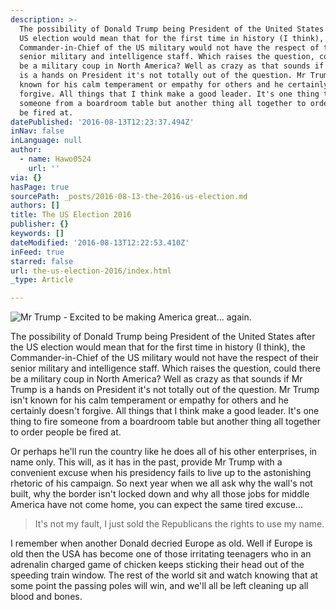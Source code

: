 ```yaml
---
description: >-
  The possibility of Donald Trump being President of the United States after the
  US election would mean that for the first time in history (I think), the
  Commander-in-Chief of the US military would not have the respect of their
  senior military and intelligence staff. Which raises the question, could there
  be a military coup in North America? Well as crazy as that sounds if Mr Trump
  is a hands on President it's not totally out of the question. Mr Trump isn’t
  known for his calm temperament or empathy for others and he certainly doesn’t
  forgive. All things that I think make a good leader. It's one thing to fire
  someone from a boardroom table but another thing all together to order people
  be fired at.
datePublished: '2016-08-13T12:23:37.494Z'
inNav: false
inLanguage: null
author:
  - name: Hawo0524
    url: ''
via: {}
hasPage: true
sourcePath: _posts/2016-08-13-the-2016-us-election.md
authors: []
title: The US Election 2016
publisher: {}
keywords: []
dateModified: '2016-08-13T12:22:53.410Z'
inFeed: true
starred: false
url: the-us-election-2016/index.html
_type: Article

---
```

![Mr Trump - Excited to be making America great... again.](https://the-grid-user-content.s3-us-west-2.amazonaws.com/4665a219-8754-437d-9ee4-67bf3577dd2c.jpg)

The possibility of Donald Trump being President of the United States after the US election would mean that for the first time in history (I think), the Commander-in-Chief of the US military would not have the respect of their senior military and intelligence staff. Which raises the question, could there be a military coup in North America? Well as crazy as that sounds if Mr Trump is a hands on President it's not totally out of the question. Mr Trump isn't known for his calm temperament or empathy for others and he certainly doesn't forgive. All things that I think make a good leader. It's one thing to fire someone from a boardroom table but another thing all together to order people be fired at.

Or perhaps he'll run the country like he does all of his other enterprises, in name only. This will, as it has in the past, provide Mr Trump with a convenient excuse when his presidency fails to live up to the astonishing rhetoric of his campaign. So next year when we all ask why the wall's not built, why the border isn't locked down and why all those jobs for middle America have not come home, you can expect the same tired excuse...

> It's not my fault, I just sold the Republicans the rights to use my name.

I remember when another Donald decried Europe as old. Well if Europe is old then the USA has become one of those irritating teenagers who in an adrenalin charged game of chicken keeps sticking their head out of the speeding train window. The rest of the world sit and watch knowing that at some point the passing poles will win, and we'll all be left cleaning up all blood and bones.